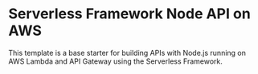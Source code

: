 <!--
title: 'Serverless AWS with NodeJS'
description: 'This template is a base starter for building APIs with Node.js running on AWS Lambda and API Gateway using the Serverless Framework.'
layout: Doc
framework: v3
platform: AWS
language: nodeJS
authorLink: 'https://github.com/serverless'
authorName: 'Serverless, inc.'
authorAvatar: 'https://avatars1.githubusercontent.com/u/13742415?s=200&v=4'
-->

# Serverless Framework Node API on AWS

This template is a base starter for building APIs with Node.js running on AWS Lambda and API Gateway using the Serverless Framework.
